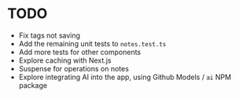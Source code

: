 # TODO

- Fix tags not saving
- Add the remaining unit tests to `notes.test.ts`
- Add more tests for other components
- Explore caching with Next.js
- Suspense for operations on notes
- Explore integrating AI into the app, using Github Models / `ai` NPM package
